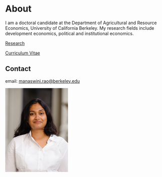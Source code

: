 # About

I am a doctoral candidate at the Department of Agricultural and Resource Economics, University of California Berkeley. My research fields include development economics, political and institutional economics. 

[Research]("/research.md")

[Curriculum Vitae]("/MRao_CV_2017.pdf")

## Contact
email: manaswini.rao@berkeley.edu

<img src="/RAOPhoto_2014-8.jpg" width="200">


